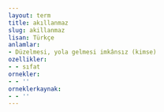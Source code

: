 ```yaml
---
layout: term
title: akıllanmaz
slug: akillanmaz
lisan: Türkçe
anlamlar:
- Düzelmesi, yola gelmesi imkânsız (kimse)
ozellikler:
- - sıfat
ornekler:
- - ''
orneklerkaynak:
- - ''
---
```

